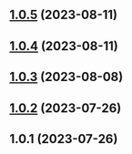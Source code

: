 ## [1.0.5](https://github.com/lf-trygghetstjanster/bankid4keycloak6/compare/v1.0.4...v1.0.5) (2023-08-11)



## [1.0.4](https://github.com/lf-trygghetstjanster/bankid4keycloak6/compare/v1.0.3...v1.0.4) (2023-08-11)



## [1.0.3](https://github.com/lf-trygghetstjanster/bankid4keycloak6/compare/v1.0.2...v1.0.3) (2023-08-08)



## [1.0.2](https://github.com/lf-trygghetstjanster/bankid4keycloak6/compare/v1.0.1...v1.0.2) (2023-07-26)



## 1.0.1 (2023-07-26)



